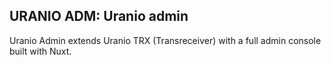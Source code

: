 ## URANIO ADM: Uranio admin

Uranio Admin extends Uranio TRX (Transreceiver) with a full admin console
built with Nuxt.
